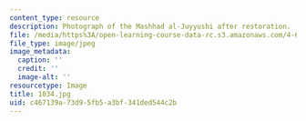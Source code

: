 ```yaml
---
content_type: resource
description: Photograph of the Mashhad al-Juyyushi after restoration.
file: /media/https%3A/open-learning-course-data-rc.s3.amazonaws.com/4-615-the-architecture-of-cairo-spring-2002/c467139a73d95fb5a3bf341ded544c2b_1034.jpg
file_type: image/jpeg
image_metadata:
  caption: ''
  credit: ''
  image-alt: ''
resourcetype: Image
title: 1034.jpg
uid: c467139a-73d9-5fb5-a3bf-341ded544c2b
---
```

